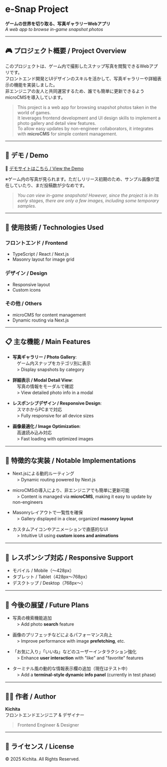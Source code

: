 
# e-Snap Project  
**ゲームの世界を切り取る、写真ギャラリーWebアプリ**  
*A web app to browse in-game snapshot photos*

---

## 🎮 プロジェクト概要 / Project Overview

このプロジェクトは、ゲーム内で撮影したスナップ写真を閲覧できるWebアプリです。  
フロントエンド開発とUIデザインのスキルを活かして、写真ギャラリーや詳細表示の機能を実装しました。  
非エンジニアの友人と共同運営するため、誰でも簡単に更新できるようmicroCMSを導入しています。

> This project is a web app for browsing snapshot photos taken in the world of games.  
It leverages frontend development and UI design skills to implement a photo gallery and detail view features.  
To allow easy updates by non-engineer collaborators, it integrates with **microCMS** for simple content management.

---

## 🤖 デモ / Demo

🔗 [デモサイトはこちら / View the Demo](https://esna.vercel.app)

※ゲーム内の写真が見られます。ただしリリース初期のため、サンプル画像が混在していたり、まだ投稿数が少なめです。  
> *You can view in-game snapshots! However, since the project is in its early stages, there are only a few images, including some temporary samples.*

---

## 🔧 使用技術 / Technologies Used

### フロントエンド / Frontend  
- TypeScript / React / Next.js  
- Masonry layout for image grid

### デザイン / Design  
- Responsive layout  
- Custom icons  

### その他 / Others  
- microCMS for content management  
- Dynamic routing via Next.js  

---

## 📋 主な機能 / Main Features

- **写真ギャラリー / Photo Gallery**:  
　ゲーム内スナップをカテゴリ別に表示  
　> Display snapshots by category

- **詳細表示 / Modal Detail View**:  
　写真の情報をモーダルで確認  
　> View detailed photo info in a modal

- **レスポンシブデザイン / Responsive Design**:  
　スマホからPCまで対応  
　> Fully responsive for all device sizes

- **画像最適化 / Image Optimization**:  
　高速読み込み対応  
　> Fast loading with optimized images

---

## 🌟 特徴的な実装 / Notable Implementations

- Next.jsによる動的ルーティング  
　> Dynamic routing powered by Next.js

- microCMSの導入により、非エンジニアでも簡単に更新可能  
　> Content is managed via **microCMS**, making it easy to update by non-engineers

- Masonryレイアウトで一覧性を確保  
　> Gallery displayed in a clear, organized **masonry layout**

- カスタムアイコンやアニメーションで直感的なUI  
　> Intuitive UI using **custom icons and animations**

---

## 📱 レスポンシブ対応 / Responsive Support

- モバイル / Mobile（〜428px）  
- タブレット / Tablet（428px〜768px）  
- デスクトップ / Desktop（768px〜）

---

## 🚀 今後の展望 / Future Plans

- 写真の検索機能追加  
　> Add photo **search** feature

- 画像のプリフェッチなどによるパフォーマンス向上  
　> Improve performance with image **prefetching**, etc.

- 「お気に入り」「いいね」などのユーザーインタラクション強化  
　> Enhance **user interaction** with "like" and "favorite" features

- ターミナル風の動的な情報表示欄の追加（現在はテスト中）  
　> Add a **terminal-style dynamic info panel** (currently in test phase)

---

## 👨‍💻 作者 / Author

**Kichita**  
フロントエンドエンジニア & デザイナー  
> Frontend Engineer & Designer

---

## 📄 ライセンス / License

© 2025 Kichita. All Rights Reserved.

